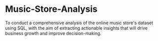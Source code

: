 # Music-Store-Analysis
To conduct a comprehensive analysis of the online music store's dataset using SQL, with the aim of extracting actionable insights that will drive business growth and improve decision-making. 
